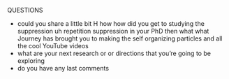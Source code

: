 QUESTIONS
- could you share a little bit H how how did you get to studying the suppression uh repetition suppression in your PhD then what what Journey has brought you to making the self organizing particles and all the cool YouTube videos
- what are your next research or or directions that you’re going to be exploring
- do you have any last comments
